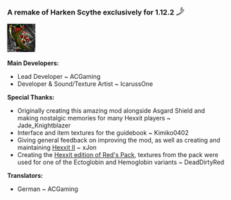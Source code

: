 ### A remake of Harken Scythe exclusively for 1.12.2 𓌳

![Harken Scythe](./src/main/resources/assets/harkenscythe/textures/logo.png)

**Main Developers:**

* Lead Developer ~ ACGaming
* Developer & Sound/Texture Artist ~ IcarussOne

**Special Thanks:**

- Originally creating this amazing mod alongside Asgard Shield and making nostalgic memories for many Hexxit players ~ Jade_Knightblazer
- Interface and item textures for the guidebook ~ Kimiko0402
- Giving general feedback on improving the mod, as well as creating and maintaining [Hexxit II](https://www.technicpack.net/modpack/hexxit-ii.896745) ~ xJon
- Creating the [Hexxit edition of Red's Pack](https://www.planetminecraft.com/texture-pack/reds-pack-hexxit-edition/), textures from the pack were used for one of the Ectoglobin and Hemoglobin variants ~ DeadDirtyRed

**Translators:**

- German ~ ACGaming